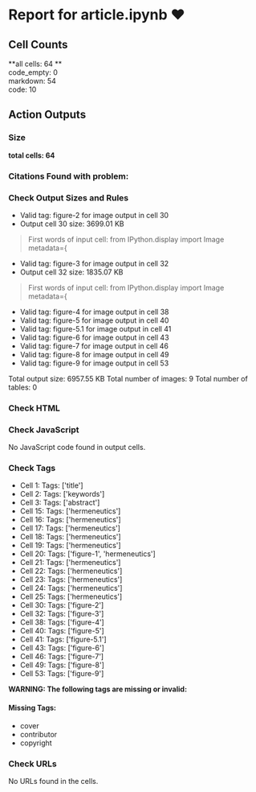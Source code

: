 # Report for article.ipynb ❤ 

## Cell Counts   
**all cells: 64 **  
code_empty: 0   
markdown: 54   
code: 10   

## Action Outputs

### Size
**total cells: 64**

### Citations Found with problem:


### Check Output Sizes and Rules
  - Valid tag: figure-2 for image output in cell 30
- Output cell 30 size: 3699.01 KB
> First words of input cell: from IPython.display import Image metadata={
  - Valid tag: figure-3 for image output in cell 32
- Output cell 32 size: 1835.07 KB
> First words of input cell: from IPython.display import Image metadata={
  - Valid tag: figure-4 for image output in cell 38
  - Valid tag: figure-5 for image output in cell 40
  - Valid tag: figure-5.1 for image output in cell 41
  - Valid tag: figure-6 for image output in cell 43
  - Valid tag: figure-7 for image output in cell 46
  - Valid tag: figure-8 for image output in cell 49
  - Valid tag: figure-9 for image output in cell 53

Total output size: 6957.55 KB
Total number of images: 9
Total number of tables: 0

### Check HTML


### Check JavaScript
No JavaScript code found in output cells.


### Check Tags
- Cell 1: Tags: ['title']
- Cell 2: Tags: ['keywords']
- Cell 3: Tags: ['abstract']
- Cell 15: Tags: ['hermeneutics']
- Cell 16: Tags: ['hermeneutics']
- Cell 17: Tags: ['hermeneutics']
- Cell 18: Tags: ['hermeneutics']
- Cell 19: Tags: ['hermeneutics']
- Cell 20: Tags: ['figure-1', 'hermeneutics']
- Cell 21: Tags: ['hermeneutics']
- Cell 22: Tags: ['hermeneutics']
- Cell 23: Tags: ['hermeneutics']
- Cell 24: Tags: ['hermeneutics']
- Cell 25: Tags: ['hermeneutics']
- Cell 30: Tags: ['figure-2']
- Cell 32: Tags: ['figure-3']
- Cell 38: Tags: ['figure-4']
- Cell 40: Tags: ['figure-5']
- Cell 41: Tags: ['figure-5.1']
- Cell 43: Tags: ['figure-6']
- Cell 46: Tags: ['figure-7']
- Cell 49: Tags: ['figure-8']
- Cell 53: Tags: ['figure-9']

**WARNING: The following tags are missing or invalid:**

#### Missing Tags:
- cover
- contributor
- copyright


### Check URLs

No URLs found in the cells.

